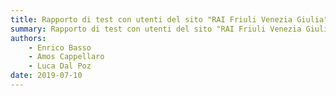 ```yaml
---
title: Rapporto di test con utenti del sito "RAI Friuli Venezia Giulia" | Introduzione
summary: Rapporto di test con utenti del sito "RAI Friuli Venezia Giulia" | Introduzione.
authors:
    - Enrico Basso
    - Amos Cappellaro
    - Luca Dal Poz
date: 2019-07-10
---
```

